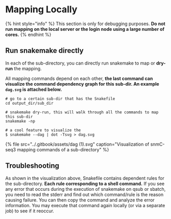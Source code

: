# Mapping Locally

{% hint style="info" %}
This section is only for debugging purposes. **Do not run mapping on the local server or the login node using a large number of cores.**
{% endhint %}

## Run snakemake directly

In each of the sub-directory, you can directly run snakemake to map or **dry-run** the mapping.

All mapping commands depend on each other, **the last command can visualize the command dependency graph for this sub-dir. An example `dag.svg` is attached below.**

```text
# go to a certain sub-dir that has the Snakefile
cd output_dir/sub_dir

# snakemake dry-run, this will walk through all the commands to map this sub-dir
snakemake -np

# a cool feature to visualize the 
$ snakemake --dag | dot -Tsvg > dag.svg

```

{% file src="../.gitbook/assets/dag \(1\).svg" caption="Visualization of snmC-seq3 mapping commands of a sub-directory" %}

## Troubleshooting

As shown in the visualization above, Snakefile contains dependent rules for the sub-directory. **Each rule corresponding to a shell command.** If you see any error that occurs during the execution of snakemake on qsub or sbatch, you need to read the stderr and find out which command/rule is the reason causing failure. You can then copy the command and analyze the error information. You may execute that command again locally \(or via a separate job\) to see if it reoccur.

